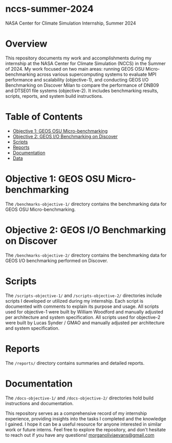 # nccs-summer-2024
NASA Center for Climate Simulation Internship, Summer 2024

# Overview
This repository documents my work and accomplishments during my internship at the NASA Center for Climate Simulation (NCCS) in the Summer of 2024. My work focused on two main areas: running GEOS OSU Micro-benchmarking across various supercomputing systems to evaluate MPI performance and scalability (objective-1), and conducting GEOS I/O Benchmarking on Discover Milan to compare the performance of DNB09 and DTSE01 file systems (objective-2). It includes benchmarking results, scripts, reports, and system build instructions.

# Table of Contents
- [Objective 1: GEOS OSU Micro-benchmarking](#objective-1-geos-osu-micro-benchmarking)
- [Objective 2: GEOS I/O Benchmarking on Discover](#objective-2-geos-io-benchmarking)
- [Scripts](#scripts)
- [Reports](#reports)
- [Documentation](#documentation)
- [Data](#data)

# Objective 1: GEOS OSU Micro-benchmarking
The `/benchmarks-objective-1/` directory contains the benchmarking data for GEOS OSU Micro-benchmarking.

# Objective 2: GEOS I/O Benchmarking on Discover
The `/benchmarks-objective-2/` directory contains the benchmarking data for GEOS I/O benchmarking performed on Discover.
# Scripts
The `/scripts-objective-1/` and `/scripts-objective-2/` directories include scripts I developed or utilized during my internship. Each script is documented with comments to explain its purpose and usage. All scripts used for objective-1 were built by William Woodford and manually adjusted per architecture and system specification. All scripts used for objective-2 were built by Lucas Synder / GMAO and manually adjusted per architecture and system specification.

# Reports
The `/reports/` directory contains summaries and detailed reports.

# Documentation
The `/docs-objective-1/` and `/docs-objective-2/` directories hold build instructions and documentation.

This repository serves as a comprehensive record of my internship experience, providing insights into the tasks I completed and the knowledge I gained. I hope it can be a useful resource for anyone interested in similar work or future interns.
Feel free to explore the repository, and don't hesitate to reach out if you have any questions!
morganoliviaevans@gmail.com 
